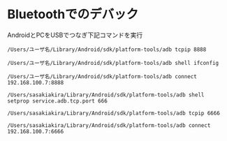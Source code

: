 # Bluetoothでのデバック

AndroidとPCをUSBでつなぎ下記コマンドを実行

```
/Users/ユーザ名/Library/Android/sdk/platform-tools/adb tcpip 8888
```

```
/Users/ユーザ名/Library/Android/sdk/platform-tools/adb shell ifconfig
```

```
/Users/ユーザ名/Library/Android/sdk/platform-tools/adb connect 192.168.100.7:8888
```

```
/Users/sasakiakira/Library/Android/sdk/platform-tools/adb shell setprop service.adb.tcp.port 666
```

```
/Users/sasakiakira/Library/Android/sdk/platform-tools/adb tcpip 6666

```

```
/Users/sasakiakira/Library/Android/sdk/platform-tools/adb connect 192.168.100.7:6666
```

